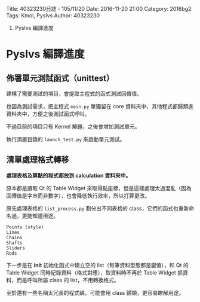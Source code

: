 Title: 40323230日誌 - 105/11/20
Date: 2016-11-20 21:00
Category: 2016bg2
Tags: Kmol, Pyslvs
Author: 40323230

1. Pyslvs 編譯進度

<!-- PELICAN_END_SUMMARY -->

Pyslvs 編譯進度
===

佈署單元測試函式（unittest）
---

建構了需要測試的項目，會提取主程式的函式測試回傳值。

也因為測試需求，把主程式 `main.py` 單獨留在 core 資料夾中，其他程式都歸類進資料夾中，方便之後測試函式呼叫。

不過目前的項目只有 Kernel 解題，之後會增加測試單元。

執行頂層目錄的 `launch_test.py` 來啟動單元測試。

清單處理格式轉移
---

**處理表格及算點的程式都放到 calculation 資料夾中。**

原本都是讀取 Qt 的 Table Widget 來取得點座標，但是這樣處理太過混亂（因為回傳值是字串而非數字），也會降低執行效率，所以打算更改。

原先處理表格的 `list_process.py` 劃分出不同表格的 class，它們的函式也重新命名過，更能知道用途。

```
Points (style)
Lines
Chains
Shafts
Sliders
Rods
```

下一步是在 __init__ 初始化函式中建立空的 list（每筆資料型態都是鍵值），和 Qt 的 Table Widget 同時紀錄資料（格式對應），取資料時不再於 Table Widget 抓資料，而是呼叫所屬 class 的 list，不用轉換格式。

至於還有一些名稱太冗長的程式碼，可能會用 class 歸類，更容易瞭解用途。